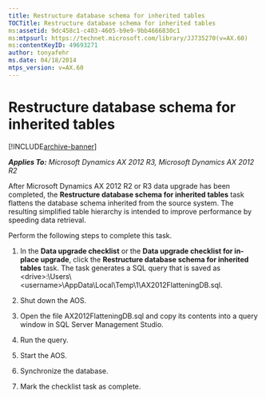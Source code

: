 ```yaml
---
title: Restructure database schema for inherited tables
TOCTitle: Restructure database schema for inherited tables
ms:assetid: 9dc458c1-c403-4605-b9e9-9bb4666830c1
ms:mtpsurl: https://technet.microsoft.com/library/JJ735270(v=AX.60)
ms:contentKeyID: 49693271
author: tonyafehr
ms.date: 04/18/2014
mtps_version: v=AX.60
---
```


# Restructure database schema for inherited tables 


[!INCLUDE[archive-banner](includes/archive-banner.md)]


_**Applies To:** Microsoft Dynamics AX 2012 R3, Microsoft Dynamics AX 2012 R2_

After Microsoft Dynamics AX 2012 R2 or R3 data upgrade has been completed, the **Restructure database schema for inherited tables** task flattens the database schema inherited from the source system. The resulting simplified table hierarchy is intended to improve performance by speeding data retrieval.

Perform the following steps to complete this task.

1.  In the **Data upgrade checklist** or the **Data upgrade checklist for in-place upgrade**, click the **Restructure database schema for inherited tables** task. The task generates a SQL query that is saved as \<drive\>:\\Users\\\<username\>\\AppData\\Local\\Temp\\1\\AX2012FlatteningDB.sql.

2.  Shut down the AOS.

3.  Open the file AX2012FlatteningDB.sql and copy its contents into a query window in SQL Server Management Studio.

4.  Run the query.

5.  Start the AOS.

6.  Synchronize the database.

7.  Mark the checklist task as complete.

  


